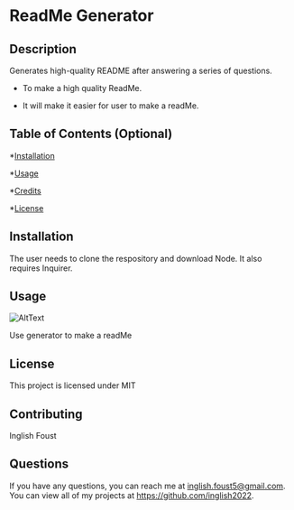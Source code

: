 # ReadMe Generator
  

  

  ## Description

  Generates high-quality README after answering a series of questions.

  * To make a high quality ReadMe.
  
  * It will make it easier for user to make a readMe.
  

  ## Table of Contents (Optional)

  
  *[Installation](#installation) 

  *[Usage](#usage)  

  *[Credits](#credits)
  
  *[License](#license)



  ## Installation

  The user needs to clone the respository and download Node.  It also requires Inquirer.

  ## Usage
  ![AltText](./video/ReadMe-generatorvideo.gif)

  Use generator to make a readMe

  

  ## License

  This project is licensed under MIT

  ## Contributing
  
  Inglish Foust




  ## Questions
  
  If you have any questions, you can reach me at inglish.foust5@gmail.com.
  You can view all of my projects at https://github.com/inglish2022.

  